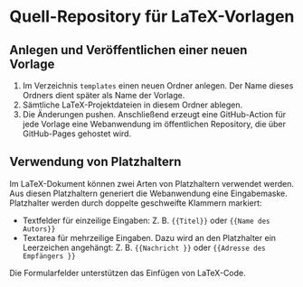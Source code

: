 # Quell-Repository für LaTeX-Vorlagen

## Anlegen und Veröffentlichen einer neuen Vorlage

1. Im Verzeichnis `templates` einen neuen Ordner anlegen. Der Name dieses Ordners dient später als Name der Vorlage.
2. Sämtliche LaTeX-Projektdateien in diesem Ordner ablegen.
3. Die Änderungen pushen. Anschließend erzeugt eine GitHub-Action für jede Vorlage eine Webanwendung im öffentlichen Repository, die über GitHub-Pages gehostet wird.

## Verwendung von Platzhaltern

Im LaTeX-Dokument können zwei Arten von Platzhaltern verwendet werden. Aus diesen Platzhaltern generiert die Webanwendung eine Eingabemaske. Platzhalter werden durch doppelte geschweifte Klammern markiert:

- Textfelder für einzeilige Eingaben: Z. B. `{{Titel}}` oder `{{Name des Autors}}`
- Textarea für mehrzeilige Eingaben. Dazu wird an den Platzhalter ein Leerzeichen angehängt: Z. B. `{{Nachricht }}` oder `{{Adresse des Empfängers }}`

Die Formularfelder unterstützen das Einfügen von LaTeX-Code.
